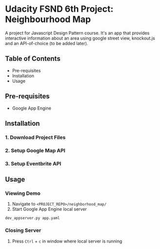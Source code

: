 # Udacity FSND 6th Project: Neighbourhood Map
A project for Javascript Design Pattern course. It's an app that provides interactive information about an area using google street view, knockout.js and an API-of-choice (to be added later).

## Table of Contents
- Pre-requisites
- Installation
- Usage

## Pre-requisites
- Google App Engine

## Installation
### 1. Download Project Files

### 2. Setup Google Map API

### 3. Setup Eventbrite API

## Usage 
### Viewing Demo
1. Navigate to `<PROJECT_REPO>/neighborhood_map/`
2. Start Google App Engine local server
```
dev_appserver.py app.yaml
``` 

### Closing Server
1. Press `Ctrl` + `c` in window where local server is running
